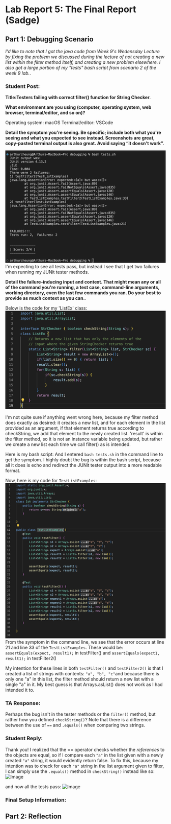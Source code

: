 # Lab Report 5: The Final Report (Sadge)
## Part 1: Debugging Scenario
*I'd like to note that I got the java code from Week 9's Wedensday Lecture by fixing the problem we discussed during the lecture of not creating a new list within the filter method itself, and creating a new problem elsewhere. I also got a large portion of my "tests" bash script from scenario 2 of the week 9 lab.*. 

### Student Post:
**Title:Testers failing with correct filter() function for String Checker**. 

**What environment are you using (computer, operating system, web browser, terminal/editor, and so on)?**

Operating system: macOS
Terminal/editor: VSCode


**Detail the symptom you're seeing. Be specific; include both what you're seeing and what you expected to see instead. Screenshots are great, copy-pasted terminal output is also great. Avoid saying “it doesn't work”.**

![Image](symptom.png)
I'm expecting to see all tests pass, but instead I see that I get two failures when running my JUNit tester methods.


**Detail the failure-inducing input and context. That might mean any or all of the command you're running, a test case, command-line arguments, working directory, even the last few commands you ran. Do your best to provide as much context as you can.**. 

Below is the code for my 'ListEx' class: 
![Image](ListEx.png)

I'm not quite sure if anything went wrong here, because my filter method does exactly as desired: it creates a new list, and for each element in the list provided as an argument, if that element returns true according to checkString, we add that element to the newly created list. 'result' is within the filter method, so it is not an instance variable being updated, but rather we create a new list each time we call filter() as is intended.

Here is my bash script:
And I entered `bash tests.sh` in the command line to get the symptom.
I highly doubt the bug is within the bash script, because all it does is echo and redirect the JUNit tester output into a more readable format.

Now, here is my code for `TestListExamples`:
![Image](TestListExamples.png)
From the symptom in the command line, we see that the error occurs at line 21 and line 33 of the `TestListExamples`. These would be:
```assertEquals(expect, result1);``` in testFilter()
and 
```assertEquals(expect1, result1);``` in testFilter2()

My intention for these lines in both `testFilter()` and `testFilter2()` is that I created a list of strings with contents: `"a", "b", "c"`and because there is only one "a" in this list, the filter method should return a new list with a single "a" in it. My best guess is that Arrays.asList() does not work as I had intended it to.

### TA Response:
Perhaps the bug isn't in the tester methods or the `filter()` method, but rather how you defined `checkString()`? Note that there is a difference between the use of `==` and `.equals()` when comparing two strings.

### Student Reply:
Thank you! I realized that the == operator checks whether the *references* to the objects are equal, so if I compare each `"a"` in the list given with a newly created `"a"` string, it would evidently return false. To fix this, because my intention was to check for each  `"a"` string in the list argument given to filter, I can simply use the `.equals()` method in `checkString()` instead like so:
![Image](Fixed.png)

and now all the tests pass:
![Image](FixedOutput.png)

### Final Setup Information:


## Part 2: Reflection
